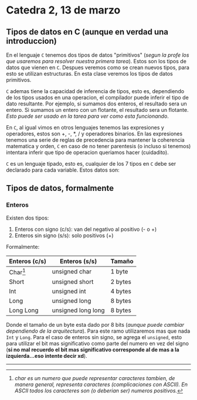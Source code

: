 # Catedra 2, 13 de marzo

## Tipos de datos en C (aunque en verdad una introduccion)

En el lenguaje ```C``` tenemos dos tipos de datos "primitivos" (*segun la profe los que usaremos para resolver nuestra primera tarea*). Estos son los tipos de datos que vienen en ```C```. Despues veremos como se crean nuevos tipos, para esto se utilizan estructuras. En esta clase veremos los tipos de datos primitivos.

```C``` ademas tiene la capacidad de inferencia de tipos, esto es, dependiendo de los tipos usados en una operacion, el compilador puede inferir el tipo de dato resultante. Por ejemplo, si sumamos dos enteros, el resultado sera un entero. Si sumamos un entero con un flotante, el resultado sera un flotante. *Esto puede ser usado en la tarea para ver como esta funcionando*.

En ```C```, al igual vimos en otros lenguajes tenemos las expresiones y operadores, estos son +, -, *, / y operadores binarios. En las expresiones tenemos una serie de reglas de precedencia para mantener la coherencia matematica y orden, ```C``` en caso de no tener parentesis (o incluso si tenemos) intentara inferir que tipo de operacion queriamos hacer (cuidadito).

`C` es un lenguaje tipado, esto es, cualquier de los 7 tipos en `C` debe ser declarado para cada variable. Estos datos son:

## Tipos de datos, formalmente

### Enteros

Existen dos tipos:

1. Enteros con signo (c/s): van del negativo al positivo (- o +)
2. Enteros sin signo (s/s): solo positivos (+)

Formalmente:

|Enteros (c/s)|Enteros (s/s)| Tamaño|
|-|-|-|
|Char[^1] | unsigned char| 1 byte |
| Short | unsigned short |2 bytes |
| Int| unsigned int| 4 bytes |
|Long |unsigned long | 8 bytes|
| Long Long|unsigned long long | 8 bytes|

Donde el tamaño de un byte esta dado por 8 bits (*aunque puede cambiar dependiendo de la arquitectura*). Para este ramo utilizaremos mas que nada `Int` y `Long`. Para el caso de enteros sin signo, se agrega el `unsigned`, esto para utilizar el bit mas significativo como parte del numero en vez del signo (**si no mal recuerdo el bit mas significativo corresponde al de mas a la izquierda...eso intente decir xd**).

---
[^1]: *char es un numero que puede representar caracteres tambien, de manera general, representa caracteres (complicaciones con ASCII). En ASCII todos los caracteres son (o deberian ser) numeros positivos.*

